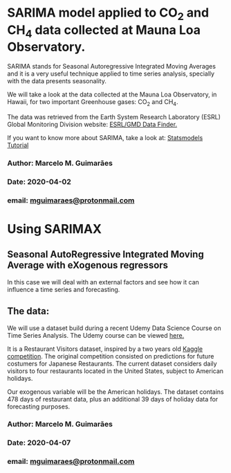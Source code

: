 # SARIMA model applied to CO<sub>2</sub> and CH<sub>4</sub> data collected at Mauna Loa Observatory. 

SARIMA stands for Seasonal Autoregressive Integrated Moving Averages and it is a very useful technique applied to time series analysis, specially with the data presents seasonality.

We will take a look at the data collected at the Mauna Loa Observatory, in Hawaii, for two important Greenhouse gases: CO<sub>2</sub> and CH<sub>4</sub>. 

The data was retrieved from the Earth System Research Laboratory (ESRL) Global Monitoring Division website: <a href='https://www.esrl.noaa.gov/gmd/dv/data/index.php'>ESRL/GMD Data Finder.</a> 

If you want to know more about SARIMA, take a look at:
<a href='https://www.statsmodels.org/stable/statespace.html'>Statsmodels Tutorial</a>

### Author: Marcelo M. Guimarães
### Date: 2020-04-02
### email: mguimaraes@protonmail.com

# Using SARIMAX

## Seasonal AutoRegressive Integrated Moving Average with eXogenous regressors

In this case we will deal with an external factors and see how it can influence a time series and forecasting.

## The data:

We will use a dataset build during a recent Udemy Data Science Course on Time Series Analysis. The Udemy course can be viewed <a href='https://www.udemy.com/course/python-for-time-series-data-analysis/'>here.</a>

It is a Restaurant Visitors dataset, inspired by a two years old <a href='https://www.kaggle.com/c/recruit-restaurant-visitor-forecasting'>Kaggle competition</a>. The original competition consisted on predictions for future costumers for Japanese Restaurants. The current dataset considers daily visitors to four restaurants located in the United States, subject to American holidays. 

Our exogenous variable will be the American holidays. The dataset contains 478 days of restaurant data, plus an additional 39 days of holiday data for forecasting purposes.

### Author: Marcelo M. Guimarães
### Date: 2020-04-07
### email: mguimaraes@protonmail.com
